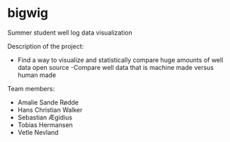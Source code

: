 # bigwig
Summer student well log data visualization

Description of the project:
- Find a way to visualize and statistically compare huge amounts of well data open source
-Compare well data that is machine made versus human made 

Team members:
- Amalie Sande Rødde
- Hans Christian Walker
- Sebastian Ægidius
- Tobias Hermansen
- Vetle Nevland

